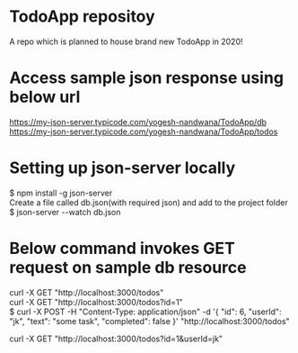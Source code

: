 # TodoApp repositoy
A repo which is planned to house brand new TodoApp in 2020!

# Access sample json response using below url
https://my-json-server.typicode.com/yogesh-nandwana/TodoApp/db </br>
https://my-json-server.typicode.com/yogesh-nandwana/TodoApp/todos

# Setting up json-server locally
$ npm install -g json-server </br>
Create a file called db.json(with required json) and add to the project folder </br>
$ json-server --watch db.json

# Below command invokes GET request on sample db resource
curl -X GET "http://localhost:3000/todos" </br>
curl -X GET "http://localhost:3000/todos?id=1" </br>
$ curl -X POST -H "Content-Type: application/json" -d '{
   "id": 6,
   "userId": "jk",
   "text": "some task",
   "completed": false
}' 
"http://localhost:3000/todos" </br>

curl -X GET "http://localhost:3000/todos?id=1&userId=jk" </br>
